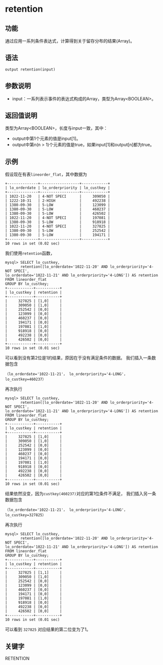 # retention

## 功能

通过应用一系列条件表达式，计算得到关于留存分布的结果(Array)。

## 语法

```Haskell
output retention(input)
```

## 参数说明

* input：一系列表示事件的表达式构成的Array，类型为Array\<BOOLEAN\>。

## 返回值说明

类型为Array\<BOOLEAN\>，长度与input一致，其中：

* output中第1个元素的值是input[1]。
* output中第n(n > 1)个元素的值是true，如果input[1]和output[n]都为true。

## 示例

假设现在有表`lineorder_flat`，其中数据为

```plain text
+--------------+------------------+------------+
| lo_orderdate | lo_orderpriority | lo_custkey |
+--------------+------------------+------------+
| 1022-11-20   | 4-NOT SPECI      |     309050 |
| 1222-10-31   | 2-HIGH           |     492238 |
| 1380-09-30   | 5-LOW            |     123099 |
| 1380-09-30   | 5-LOW            |     460237 |
| 1380-09-30   | 5-LOW            |     426502 |
| 1022-11-20   | 4-NOT SPECI      |     197081 |
| 1380-09-30   | 5-LOW            |     918918 |
| 1022-11-20   | 4-NOT SPECI      |     327825 |
| 1380-09-30   | 5-LOW            |     252542 |
| 1380-09-30   | 5-LOW            |     194171 |
+--------------+------------------+------------+
10 rows in set (0.02 sec)
```

我们使用`retention`函数，

```plain text
mysql> SELECT lo_custkey,
       retention([lo_orderdate='1022-11-20' AND lo_orderpriority='4-NOT SPECI',
lo_orderdate='1022-11-21' AND lo_orderpriority='4-LONG']) AS retention
FROM lineorder_flat
GROUP BY lo_custkey;
+------------+-----------+
| lo_custkey | retention |
+------------+-----------+
|     327825 | [1,0]     |
|     309050 | [1,0]     |
|     252542 | [0,0]     |
|     123099 | [0,0]     |
|     460237 | [0,0]     |
|     194171 | [0,0]     |
|     197081 | [1,0]     |
|     918918 | [0,0]     |
|     492238 | [0,0]     |
|     426502 | [0,0]     |
+------------+-----------+
10 rows in set (0.01 sec)
```

可以看到没有第2位是1的结果，原因在于没有满足条件的数据。
我们插入一条数据包含

```plain text
（lo_orderdate='1022-11-21'， lo_orderpriority='4-LONG'， lo_custkey=460237）
```

再次执行

```plain text
mysql> SELECT lo_custkey,
       retention([lo_orderdate='1022-11-20' AND lo_orderpriority='4-NOT SPECI',
lo_orderdate='1022-11-21' AND lo_orderpriority='4-LONG']) AS retention
FROM lineorder_flat
GROUP BY lo_custkey;
+------------+-----------+
| lo_custkey | retention |
+------------+-----------+
|     327825 | [1,0]     |
|     309050 | [1,0]     |
|     252542 | [0,0]     |
|     123099 | [0,0]     |
|     460237 | [0,0]     |
|     194171 | [0,0]     |
|     197081 | [1,0]     |
|     918918 | [0,0]     |
|     492238 | [0,0]     |
|     426502 | [0,0]     |
+------------+-----------+
10 rows in set (0.01 sec)
```

结果依然没变，因为`custkey(460237)`对应的第1位条件不满足，
我们插入另一条数据包含

```plain text
（lo_orderdate='1022-11-21'， lo_orderpriority='4-LONG'， lo_custkey=327825）
```

再次执行

```plain text
mysql> SELECT lo_custkey,
       retention([lo_orderdate='1022-11-20' AND lo_orderpriority='4-NOT SPECI',
lo_orderdate='1022-11-21' AND lo_orderpriority='4-LONG']) AS retention
FROM lineorder_flat
GROUP BY lo_custkey;
+------------+-----------+
| lo_custkey | retention |
+------------+-----------+
|     327825 | [1,1]     |
|     309050 | [1,0]     |
|     252542 | [0,0]     |
|     123099 | [0,0]     |
|     460237 | [0,0]     |
|     194171 | [0,0]     |
|     197081 | [1,0]     |
|     918918 | [0,0]     |
|     492238 | [0,0]     |
|     426502 | [0,0]     |
+------------+-----------+
10 rows in set (0.01 sec)
```

可以看到 `327825` 对应结果的第二位变为了1。

## 关键字

RETENTION
